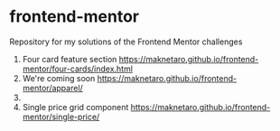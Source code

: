 # frontend-mentor
Repository for my solutions of the Frontend Mentor challenges
1. Four card feature section https://maknetaro.github.io/frontend-mentor/four-cards/index.html
2. We're coming soon https://maknetaro.github.io/frontend-mentor/apparel/
3. 
4. Single price grid component https://maknetaro.github.io/frontend-mentor/single-price/
